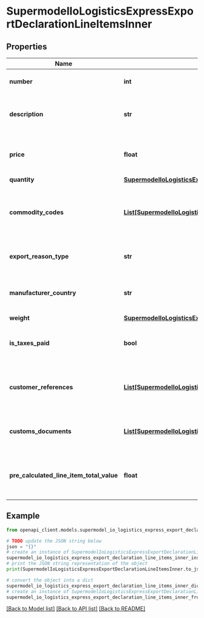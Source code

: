 # SupermodelIoLogisticsExpressExportDeclarationLineItemsInner


## Properties

Name | Type | Description | Notes
------------ | ------------- | ------------- | -------------
**number** | **int** | Please provide line item number | 
**description** | **str** | Please provide description of the line item | 
**price** | **float** | Please provide unit or article price line item value | 
**quantity** | [**SupermodelIoLogisticsExpressExportDeclarationLineItemsInnerQuantity**](SupermodelIoLogisticsExpressExportDeclarationLineItemsInnerQuantity.md) |  | 
**commodity_codes** | [**List[SupermodelIoLogisticsExpressCreateShipmentRequestContentExportDeclarationLineItemsInnerCommodityCodesInner]**](SupermodelIoLogisticsExpressCreateShipmentRequestContentExportDeclarationLineItemsInnerCommodityCodesInner.md) | Please provide Commodity codes for the shipment at item line level | [optional] 
**export_reason_type** | **str** | Please provide the reason for export | [optional] 
**manufacturer_country** | **str** | Please enter two letter ISO manufacturer country code | 
**weight** | [**SupermodelIoLogisticsExpressExportDeclarationLineItemsInnerWeight**](SupermodelIoLogisticsExpressExportDeclarationLineItemsInnerWeight.md) |  | 
**is_taxes_paid** | **bool** | Please provide if the Taxes is paid for the line item | [optional] 
**customer_references** | [**List[SupermodelIoLogisticsExpressExportDeclarationLineItemsInnerCustomerReferencesInner]**](SupermodelIoLogisticsExpressExportDeclarationLineItemsInnerCustomerReferencesInner.md) | Please provide the Customer References for the line item | [optional] 
**customs_documents** | [**List[SupermodelIoLogisticsExpressExportDeclarationLineItemsInnerCustomsDocumentsInner]**](SupermodelIoLogisticsExpressExportDeclarationLineItemsInnerCustomsDocumentsInner.md) | Please provide the customs documents details | [optional] 
**pre_calculated_line_item_total_value** | **float** | Please provide monetary value of the line item x quantity | [optional] 

## Example

```python
from openapi_client.models.supermodel_io_logistics_express_export_declaration_line_items_inner import SupermodelIoLogisticsExpressExportDeclarationLineItemsInner

# TODO update the JSON string below
json = "{}"
# create an instance of SupermodelIoLogisticsExpressExportDeclarationLineItemsInner from a JSON string
supermodel_io_logistics_express_export_declaration_line_items_inner_instance = SupermodelIoLogisticsExpressExportDeclarationLineItemsInner.from_json(json)
# print the JSON string representation of the object
print(SupermodelIoLogisticsExpressExportDeclarationLineItemsInner.to_json())

# convert the object into a dict
supermodel_io_logistics_express_export_declaration_line_items_inner_dict = supermodel_io_logistics_express_export_declaration_line_items_inner_instance.to_dict()
# create an instance of SupermodelIoLogisticsExpressExportDeclarationLineItemsInner from a dict
supermodel_io_logistics_express_export_declaration_line_items_inner_from_dict = SupermodelIoLogisticsExpressExportDeclarationLineItemsInner.from_dict(supermodel_io_logistics_express_export_declaration_line_items_inner_dict)
```
[[Back to Model list]](../README.md#documentation-for-models) [[Back to API list]](../README.md#documentation-for-api-endpoints) [[Back to README]](../README.md)



